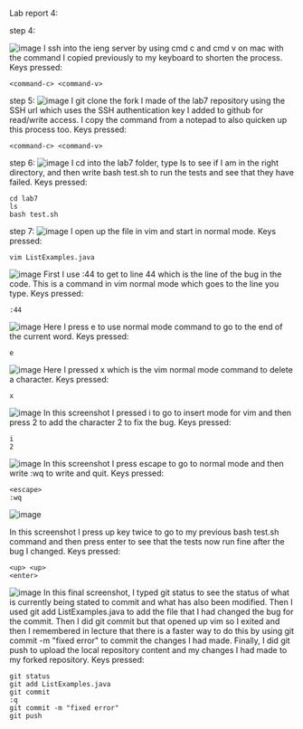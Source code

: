 Lab report 4:

step 4:

![image](https://github.com/Malakelis/cse15l-lab-reports/assets/63074465/c3ae5684-69f8-4cfd-950b-17bdf529d35e)
I ssh into the ieng server by using cmd c and cmd v on mac with the command I copied previously to my keyboard to shorten the process.
Keys pressed: 
```
<command-c> <command-v>
```

step 5:
![image](https://github.com/Malakelis/cse15l-lab-reports/assets/63074465/1b9203a6-cd87-42a8-bb98-16de45142c74)
I git clone the fork I made of the lab7 repository using the SSH url which uses the SSH authentication key I added to github for read/write access.
I copy the command from a notepad to also quicken up this process too.
Keys pressed:
```
<command-c> <command-v>
```

step 6:
![image](https://github.com/Malakelis/cse15l-lab-reports/assets/63074465/42bf21f9-30a5-4885-8a94-00ac8fa77844)
I cd into the lab7 folder, type ls to see if I am in the right directory, and then write bash test.sh to run the tests and see that they have failed.
Keys pressed:
```
cd lab7
ls
bash test.sh
```

step 7:
![image](https://github.com/Malakelis/cse15l-lab-reports/assets/63074465/42927896-eb5b-4b05-b632-5908cfa038ff)
I open up the file in vim and start in normal mode.
Keys pressed:
```
vim ListExamples.java
```


![image](https://github.com/Malakelis/cse15l-lab-reports/assets/63074465/a0a1d1f1-02c1-428b-b9ca-db7dcf95a855)
First I use :44 to get to line 44 which is the line of the bug in the code. This is a command in vim normal mode which goes to the line you type.
Keys pressed:
```
:44
```

![image](https://github.com/Malakelis/cse15l-lab-reports/assets/63074465/47dfbb0e-6c8e-4027-a7b6-8b1413c54c54)
Here I press e to use normal mode command to go to the end of the current word.
Keys pressed:
```
e
```

![image](https://github.com/Malakelis/cse15l-lab-reports/assets/63074465/4cbf5bfd-6d08-4c22-ba24-c784a6f395d8)
Here I pressed x which is the vim normal mode command to delete a character.
Keys pressed:
```
x
```

![image](https://github.com/Malakelis/cse15l-lab-reports/assets/63074465/064b2027-03d2-44b3-9c31-0448ba22e6ea)
In this screenshot I pressed i to go to insert mode for vim and then press 2 to add the character 2 to fix the bug.
Keys pressed:
```
i
2
```

![image](https://github.com/Malakelis/cse15l-lab-reports/assets/63074465/1105e0c9-ce55-4427-b622-1eb3258ea703)
In this screenshot I press escape to go to normal mode and then write :wq to write and quit.
Keys pressed:
```
<escape>
:wq
```

![image](https://github.com/Malakelis/cse15l-lab-reports/assets/63074465/5e25e431-584b-48a1-a063-0260341b578f)

In this screenshot I press up key twice to go to my previous bash test.sh command and then press enter to see that the tests now run fine after the bug I changed.
Keys pressed:
```
<up> <up>
<enter>
```



![image](https://github.com/Malakelis/cse15l-lab-reports/assets/63074465/753906da-5c7d-4f92-a26e-a359c4df51b0)
In this final screenshot, I typed git status to see the status of what is currently being stated to commit and what has also been modified. Then I used git add ListExamples.java to add the file that I had changed the bug for the commit. Then I did git commit but that opened up vim so I exited and then I remembered in lecture that there is a faster way to do this by using git commit -m "fixed error" to commit the changes I had made. Finally, I did git push to upload the local repository content and my changes I had made to my forked repository.
Keys pressed:
```
git status
git add ListExamples.java
git commit
:q
git commit -m "fixed error"
git push
```















